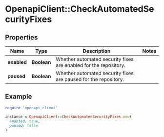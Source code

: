 # OpenapiClient::CheckAutomatedSecurityFixes

## Properties

| Name | Type | Description | Notes |
| ---- | ---- | ----------- | ----- |
| **enabled** | **Boolean** | Whether automated security fixes are enabled for the repository. |  |
| **paused** | **Boolean** | Whether automated security fixes are paused for the repository. |  |

## Example

```ruby
require 'openapi_client'

instance = OpenapiClient::CheckAutomatedSecurityFixes.new(
  enabled: true,
  paused: false
)
```

